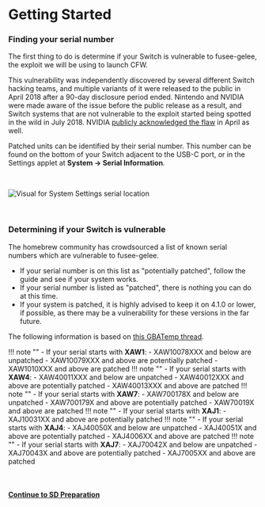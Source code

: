 # Getting Started

### Finding your serial number

The first thing to do is determine if your Switch is vulnerable to fusee-gelee, the exploit we will be using to launch CFW.

This vulnerability was independently discovered by several different Switch hacking teams, and multiple variants of it were released to the public in April 2018 after a 90-day disclosure period ended. Nintendo and NVIDIA were made aware of the issue before the public release as a result, and Switch systems that are not vulnerable to the exploit started being spotted in the wild in July 2018. NVIDIA [publicly acknowledged the flaw](https://nvidia.custhelp.com/app/answers/detail/a_id/4660/~/security-notice%3A-nvidia-tegra-rcm-vulnerability) in April as well.

Patched units can be identified by their serial number. This number can be found on the bottom of your Switch adjacent to the USB-C port, or in the Settings applet at **System -> Serial Information**.

&nbsp;

![Visual for System Settings serial location](../img/getting_started_serial_location.jpg)

&nbsp;

### Determining if your Switch is vulnerable

The homebrew community has crowdsourced a list of known serial numbers which are vulnerable to fusee-gelee. 

- If your serial number is on this list as "potentially patched", follow the guide and see if your system works. 
- If your serial number is listed as "patched", there is nothing you can do at this time. 
- If your system is patched, it is highly advised to keep it on 4.1.0 or lower, if possible, as there may be a vulnerability for these versions in the far future.

The following information is based on [this GBATemp thread](https://gbatemp.net/threads/switch-informations-by-serial-number-read-the-first-post-before-asking-questions.481215/).


!!! note ""
    - If your serial starts with **XAW1**:
        - XAW10078XXX and below are unpatched
        - XAW10079XXX and above are potentially patched
        - XAW1010XXX and above are patched
!!! note ""
    - If your serial starts with **XAW4**:
        - XAW40011XXX and below are unpatched
        - XAW40012XXX and above are potentially patched
        - XAW40013XXX and above are patched
!!! note ""
    - If your serial starts with **XAW7**:
        - XAW700178X and below are unpatched
        - XAW700179X and above are potentially patched
        - XAW70019X and above are patched
!!! note ""
    - If your serial starts with **XAJ1**:
        - XAJ10031XX and above are potentially patched
!!! note ""
    - If your serial starts with **XAJ4**:
        - XAJ40050X and below are unpatched
        - XAJ40051X and above are potentially patched
        - XAJ4006XX and above are patched
!!! note ""
    - If your serial starts with **XAJ7**:
        - XAJ70042X and below are unpatched
        - XAJ70043X and above are potentially patched
        - XAJ7005XX and above are patched

&nbsp;

#### [Continue to SD Preparation](sd_preparation.md)